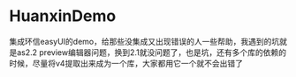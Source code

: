 # HuanxinDemo

集成环信easyUI的demo，给那些没集成又出现错误的人一些帮助，我遇到的坑就是as2.2 preview编辑器问题，换到2.1就没问题了，也是坑，还有多个库的依赖的时候，尽量将v4提取出来成为一个库，大家都用它一个就不会出错了
